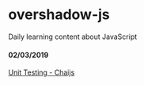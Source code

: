 # overshadow-js
Daily learning content about JavaScript

#### 02/03/2019
[Unit Testing - Chaijs](https://medium.com/building-ibotta/understanding-chai-js-language-mechanics-cc28e4c9604b)
